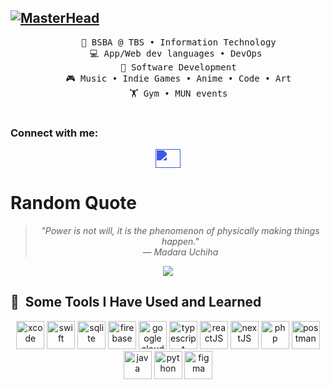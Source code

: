[![MasterHead](https://github.com/user-attachments/assets/ed1fb736-41b8-40fe-a1e2-613c14cc9389
)](https://github.com/BarnoTD)
---
<div align="center">
  <pre>
    💼 BSBA @ TBS • Information Technology
    💻 App/Web dev languages • DevOps 
    📖 Software Development
    🎮 Music • Indie Games • Anime • Code • Art
    🏋️ Gym • MUN events
  </pre>
</div>


<h3 align="left">Connect with me:</h3>
<p align="Center">
<a href="https://x.com/barnoTD" target="_blank" rel="noopener">
  <img 
    align="center" 
    src="https://cdn.jsdelivr.net/npm/simple-icons@3.0.1/icons/twitter.svg" 
    alt="" 
    height="30" 
    width="40" 
    style="filter: brightness(0) saturate(100%) invert(28%) sepia(57%) saturate(1964%) hue-rotate(215deg) brightness(104%) contrast(102%);"
  />
</a></p>

# Random Quote
<div align= "center">
 <blockquote style="font-style: italic;">
  <i>"Power is not will, it is the phenomenon of physically making things happen."</i>  
  <br>
  — Madara Uchiha
</blockquote>
<img align="center" src="https://64.media.tumblr.com/b7d8dc49e421a73b77efc6e31be68f7b/tumblr_mq5057LN0i1r9uvs7o1_500.gif" > 
</div>

<h2> 🚀 &nbsp;Some Tools I Have Used and Learned</h2>
<p align="center">
<img src="https://cdn.jsdelivr.net/gh/devicons/devicon/icons/xcode/xcode-original.svg" alt="xcode" width="45" height="45"/>
<img src="https://cdn.jsdelivr.net/gh/devicons/devicon/icons/swift/swift-original.svg" alt="swift" width="45" height="45"/>
<img src="https://cdn.jsdelivr.net/gh/devicons/devicon/icons/sqlite/sqlite-original.svg" alt="sqlite" width="45" height="45"/>
<img src="https://cdn.jsdelivr.net/gh/devicons/devicon/icons/firebase/firebase-original.svg" alt="firebase" width="45" height="45"/>
<img src="https://cdn.jsdelivr.net/gh/devicons/devicon/icons/googlecloud/googlecloud-original.svg" alt="google cloud" width="45" height="45"/>
<img src="https://cdn.jsdelivr.net/gh/devicons/devicon/icons/typescript/typescript-original.svg" alt="typescript" width="45" height="45"/>
<img src="https://cdn.jsdelivr.net/gh/devicons/devicon/icons/react/react-original.svg" alt="reactJS" width="45" height="45"/>
<img src="https://cdn.jsdelivr.net/gh/devicons/devicon/icons/nextjs/nextjs-original.svg" alt="nextJS" width="45" height="45"/>
<img src="https://cdn.jsdelivr.net/gh/devicons/devicon/icons/php/php-original.svg" alt="php" width="45" height="45"/>
<img src="https://cdn.jsdelivr.net/gh/devicons/devicon/icons/postman/postman-original.svg" alt="postman" width="45" height="45"/>
<img src="https://cdn.jsdelivr.net/gh/devicons/devicon/icons/java/java-original.svg" alt="java" width="45" height="45"/>
<img src="https://cdn.jsdelivr.net/gh/devicons/devicon/icons/python/python-original.svg" alt="python" width="45" height="45"/>
<img src="https://cdn.jsdelivr.net/gh/devicons/devicon/icons/figma/figma-original.svg" alt="figma" width="45" height="45"/>
</p>

<!--!

**BarnoTD/barnoTD** is a ✨ _special_ ✨ repository because its `README.md` (this file) appears on your GitHub profile.

Here are some ideas to get you started:

- 🔭 I’m currently working on ...
- 🌱 I’m currently learning ...
- 👯 I’m looking to collaborate on ...
- 🤔 I’m looking for help with ...
- 💬 Ask me about ...
- 📫 How to reach me: ...
- 😄 Pronouns: ...
- ⚡ Fun fact: ...
-->
